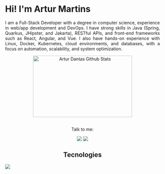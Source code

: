 # Hi! I'm Artur Martins

<p align="justify">I am a Full-Stack Developer with a degree in computer science, experience in web/app development and DevOps. I have strong skills in Java (Spring, Quarkus, JHipster, and Jakarta), RESTful APIs, and front-end frameworks such as React, Angular, and Vue. I also have hands-on experience with Linux, Docker, Kubernetes, cloud environments, and databases, with a focus on automation, scalability, and system optimization.</p>

<div align="center">
 <a href="https://github.com/MartinsArtur"><img alt="Artur Dantas Github Stats" src="https://denvercoder1-github-readme-stats.vercel.app/api?username=MartinsArtur&show_icons=true&count_private=true&theme=react&border_color=7F3FBF&bg_color=0D1117&title_color=F85D7F&icon_color=F8D866" height="200" width="80%"/></a>
</div>

<br/>

<div align="center">
  <p>Talk to me:</p>
  <a href="https://www.linkedin.com/in/artur-d-martins/" target="_blank"><img src="https://img.shields.io/badge/-LinkedIn-%230077B5?style=for-the-badge&logo=linkedin&logoColor=white" target="_blank"></a> 
  <a href="mailto:arturdantasmartins@gmail.com"><img src="https://img.shields.io/badge/-Gmail-%23333?style=for-the-badge&logo=gmail&logoColor=white" target="_blank"></a>
</div>

<h2 align="center">Tecnologies</h2>
<a href="https://github.com/MartinsArtur"><img src="https://skillicons.dev/icons?i=spring,java,react,angular,vue,nodejs,postman,kubernetes,docker,mongodb,postgresql,html,css,javascript,typescript,python,git,github,c,vim" /></a>
